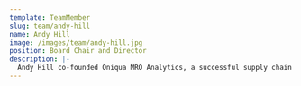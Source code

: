 ```yaml
---
template: TeamMember
slug: team/andy-hill
name: Andy Hill
image: /images/team/andy-hill.jpg
position: Board Chair and Director
description: |-
  Andy Hill co-founded Oniqua MRO Analytics, a successful supply chain analytics business that grew from a two-person start-up in Australia to become the global leader in spares parts optimisation for asset-intensive industries. As CEO, he spearheaded the growth of Oniqua to become the dominant player in its market, with more than $12 billion of spares parts inventory managed by the Oniqua solution in more than 30 countries. After resigning as Oniqua CEO, Andy joined software development and technology company Corum Group as an advisor.
---
```

